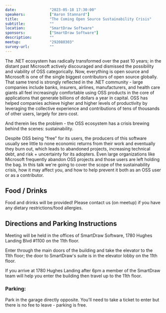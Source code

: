 ```yaml
---
date:               "2023-05-18 17:30:00"
speakers:           ["Aaron Stannard"]
title:              "The Coming Open Source Sustainability Crisis"
subtitle:           ""
location:           "SmartDraw Software"
sponsors:           ["SmartDraw Software"]
description:        ""
meetup:             "292080303"
survey-url:         ""
---
```


The .NET ecosystem has radically transformed over the past 10 years; in the distant past Microsoft actively discouraged and dismissed the possibility and viability of OSS categorically.
Now, everything is open source and Microsoft is one of the single biggest contributors of open source globally. That same trend is strongly reflected in the .NET community - large companies include banks, insurers, airlines, manufacturers, and health care giants all feel increasingly comfortable using OSS products in the core of applications that generate billions of dollars a year in capital. OSS has helped companies achieve higher and higher levels of productivity by leveraging the collective experience and contributions of tens of thousands of other users, largely for zero cost.

And therein lies the problem - the OSS ecosystem has a crisis brewing behind the scenes: sustainability.

Despite OSS being "free" for its users, the producers of this software usually see little to none economic returns from their work and eventually they burn out, which leads to abandoned projects, increasing technical debt, and risk + uncertainty for its adopters. Even large organizations like Microsoft frequently abandon OSS projects and those users are left holding the bag. In this talk we're going to cover the scope of the sustainability crisis, how it may affect you, and how to help prevent it both as an OSS user or as a contributor.

## Food / Drinks
Food and drinks will be provided! Please contact us (on meetup) if you have any dietary restrictions/food allergies.

## Directions and Parking Instructions

Meeting will be held in the offices of SmartDraw Software, 1780 Hughes Landing Blvd #1100 on the 11th floor.

Enter through the main doors of the building and take the elevator to the 11th floor; the door to SmartDraw's suite is in the elevator lobby on the 11th floor.

If you arrive at 1780 Hughes Landing after 6pm a member of the SmartDraw team will help you enter the building then travel up to the 11th floor.

### Parking:

Park in the garage directly opposite. You'll need to take a ticket to enter but there is no fee to leave - parking is free.